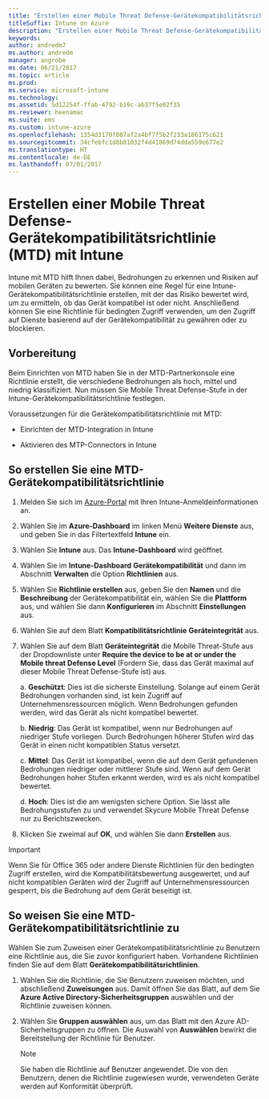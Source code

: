 ```yaml
---
title: "Erstellen einer Mobile Threat Defense-Gerätekompatibilitätsrichtlinie mit Intune"
titleSuffix: Intune on Azure
description: "Erstellen einer Mobile Threat Defense-Gerätekompatibilitätsrichtlinie in Intune"
keywords: 
author: andredm7
ms.author: andredm
manager: angrobe
ms.date: 06/21/2017
ms.topic: article
ms.prod: 
ms.service: microsoft-intune
ms.technology: 
ms.assetid: 5d12254f-ffab-4792-b19c-ab37f5e02f35
ms.reviewer: heenamac
ms.suite: ems
ms.custom: intune-azure
ms.openlocfilehash: 1354d3170f007af2a4bf7f5b2f233a186175c621
ms.sourcegitcommit: 34cfebfc1d8b81032f4d41869d74dda559e677e2
ms.translationtype: HT
ms.contentlocale: de-DE
ms.lasthandoff: 07/01/2017
---
```

# <a name="create-mobile-threat-defense-mtd-device-compliance-policy-with-intune"></a>Erstellen einer Mobile Threat Defense-Gerätekompatibilitätsrichtlinie (MTD) mit Intune

Intune mit MTD hilft Ihnen dabei, Bedrohungen zu erkennen und Risiken auf mobilen Geräten zu bewerten. Sie können eine Regel für eine Intune-Gerätekompatibilitätsrichtlinie erstellen, mit der das Risiko bewertet wird, um zu ermitteln, ob das Gerät kompatibel ist oder nicht. Anschließend können Sie eine Richtlinie für bedingten Zugriff verwenden, um den Zugriff auf Dienste basierend auf der Gerätekompatibilität zu gewähren oder zu blockieren.

## <a name="before-you-begin"></a>Vorbereitung

Beim Einrichten von MTD haben Sie in der MTD-Partnerkonsole eine Richtlinie erstellt, die verschiedene Bedrohungen als hoch, mittel und niedrig klassifiziert. Nun müssen Sie Mobile Threat Defense-Stufe in der Intune-Gerätekompatibilitätsrichtlinie festlegen.

Voraussetzungen für die Gerätekompatibilitätsrichtlinie mit MTD:

-   Einrichten der MTD-Integration in Intune

-   Aktivieren des MTP-Connectors in Intune

## <a name="to-create-a-mtd-device-compliance-policy"></a>So erstellen Sie eine MTD-Gerätekompatibilitätsrichtlinie

1.  Melden Sie sich im [Azure-Portal](https://portal.azure.com/) mit Ihren Intune-Anmeldeinformationen an.

2.  Wählen Sie im **Azure-Dashboard** im linken Menü **Weitere Dienste** aus, und geben Sie in das Filtertextfeld **Intune** ein.

3.  Wählen Sie **Intune** aus. Das **Intune-Dashboard** wird geöffnet.

4. Wählen Sie im **Intune-Dashboard** **Gerätekompatibilität** und dann im Abschnitt **Verwalten** die Option **Richtlinien** aus.

5.  Wählen Sie **Richtlinie erstellen** aus, geben Sie den **Namen** und die **Beschreibung** der Gerätekompatibilität ein, wählen Sie die **Plattform** aus, und wählen Sie dann **Konfigurieren** im Abschnitt **Einstellungen** aus.

6.  Wählen Sie auf dem Blatt **Kompatibilitätsrichtlinie** **Geräteintegrität** aus.

7.  Wählen Sie auf dem Blatt **Geräteintegrität** die Mobile Threat-Stufe aus der Dropdownliste unter **Require the device to be at or under the Mobile threat Defense Level** (Fordern Sie, dass das Gerät maximal auf dieser Mobile Threat Defense-Stufe ist) aus.

    a.  **Geschützt**: Dies ist die sicherste Einstellung. Solange auf einem Gerät Bedrohungen vorhanden sind, ist kein Zugriff auf Unternehmensressourcen möglich. Wenn Bedrohungen gefunden werden, wird das Gerät als nicht kompatibel bewertet.

    b.  **Niedrig**: Das Gerät ist kompatibel, wenn nur Bedrohungen auf niedriger Stufe vorliegen. Durch Bedrohungen höherer Stufen wird das Gerät in einen nicht kompatiblen Status versetzt.

    c.  **Mittel**: Das Gerät ist kompatibel, wenn die auf dem Gerät gefundenen Bedrohungen niedriger oder mittlerer Stufe sind. Wenn auf dem Gerät Bedrohungen hoher Stufen erkannt werden, wird es als nicht kompatibel bewertet.

    d.  **Hoch**: Dies ist die am wenigsten sichere Option. Sie lässt alle Bedrohungsstufen zu und verwendet Skycure Mobile Threat Defense nur zu Berichtszwecken.

8.  Klicken Sie zweimal auf **OK**, und wählen Sie dann **Erstellen** aus.

> [!IMPORTANT]
> Wenn Sie für Office 365 oder andere Dienste Richtlinien für den bedingten Zugriff erstellen, wird die Kompatibilitätsbewertung ausgewertet, und auf nicht kompatiblen Geräten wird der Zugriff auf Unternehmensressourcen gesperrt, bis die Bedrohung auf dem Gerät beseitigt ist.

## <a name="to-assign-a-mtd-device-compliance-policy"></a>So weisen Sie eine MTD-Gerätekompatibilitätsrichtlinie zu

Wählen Sie zum Zuweisen einer Gerätekompatibilitätsrichtlinie zu Benutzern eine Richtlinie aus, die Sie zuvor konfiguriert haben. Vorhandene Richtlinien finden Sie auf dem Blatt **Gerätekompatibilitätsrichtlinien**.

1. Wählen Sie die Richtlinie, die Sie Benutzern zuweisen möchten, und abschließend **Zuweisungen** aus. Damit öffnen Sie das Blatt, auf dem Sie **Azure Active Directory-Sicherheitsgruppen** auswählen und der Richtlinie zuweisen können.

2. Wählen Sie **Gruppen auswählen** aus, um das Blatt mit den Azure AD-Sicherheitsgruppen zu öffnen.  Die Auswahl von **Auswählen** bewirkt die Bereitstellung der Richtlinie für Benutzer.

    > [!NOTE] 
    > Sie haben die Richtlinie auf Benutzer angewendet. Die von den Benutzern, denen die Richtlinie zugewiesen wurde, verwendeten Geräte werden auf Konformität überprüft.
